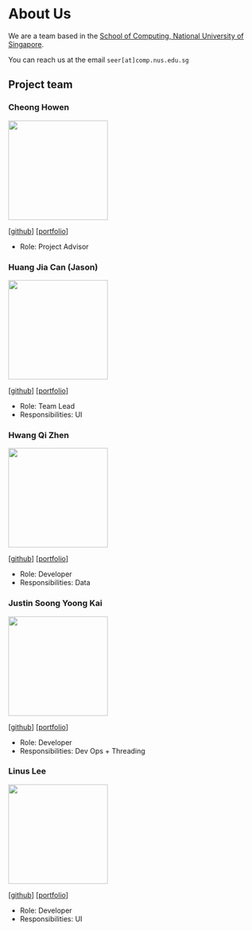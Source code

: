
# About Us

We are a team based in the [School of Computing, National University of Singapore](http://www.comp.nus.edu.sg).

You can reach us at the email `seer[at]comp.nus.edu.sg`

## Project team

### Cheong Howen

<img src="images/johndoe.png" width="200px">

[[github](https://github.com/howenc)]
[[portfolio](team/howenc.md)]

* Role: Project Advisor

### Huang Jia Can (Jason)

<img src="images/johndoe.png" width="200px">

[[github](http://github.com/jason-raiin)]
[[portfolio](team/jason-raiin.md)]

* Role: Team Lead
* Responsibilities: UI

### Hwang Qi Zhen

<img src="images/johndoe.png" width="200px">

[[github](http://github.com/qz1004)] [[portfolio](team/qz1004.md)]

* Role: Developer
* Responsibilities: Data

### Justin Soong Yoong Kai

<img src="images/johndoe.png" width="200px">

[[github](http://github.com/juzzztinsoong)]
[[portfolio](team/juzzztinsoong.md)]

* Role: Developer
* Responsibilities: Dev Ops + Threading

### Linus Lee

<img src="images/johndoe.png" width="200px">

[[github](http://github.com/LoMaply)]
[[portfolio](team/LoMaply.md)]

* Role: Developer
* Responsibilities: UI
